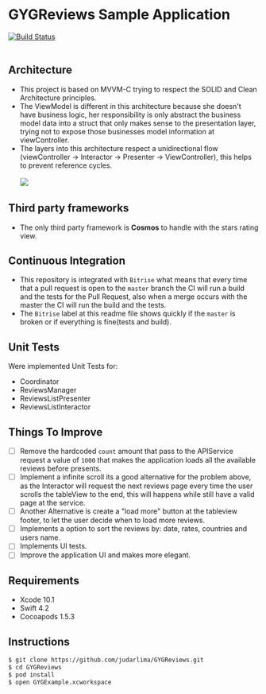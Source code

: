 # GYGReviews Sample Application
[![Build Status](https://app.bitrise.io/app/997036c43511796c/status.svg?token=uhsqCBE0-srgISpb5Ncrpg)](https://app.bitrise.io/app/997036c43511796c)
<br><br>

## Architecture
- This project is based on MVVM-C trying to respect the SOLID and Clean Architecture principles.
- The ViewModel is different in this architecture because she doesn't have business logic, her responsibility is only abstract the business model data into a struct that only makes sense to the presentation layer, trying not to expose those businesses model information at viewController.
- The layers into this architecture respect a unidirectional flow (viewController -> Interactor -> Presenter -> ViewController), this helps to prevent reference cycles.
<br><br>
![](https://i.imgur.com/sGQe76A.png)

## Third party frameworks
 - The only third party framework is <b>Cosmos</b> to handle with the stars rating view.

## Continuous Integration
- This repository is integrated with `Bitrise` what means that every time that a pull request is open to the `master` branch the CI will run a build and the tests for the Pull Request, also when a merge occurs with the master the CI will run the build and the tests.
- The `Bitrise` label at this readme file shows quickly if the `master` is broken or if everything is fine(tests and build).

## Unit Tests
Were implemented Unit Tests for:
- Coordinator
- ReviewsManager
- ReviewsListPresenter
- ReviewsListInteractor

## Things To Improve
- [ ] Remove the hardcoded `count` amount that pass to the APIService request a value of `1000` that makes the application loads all the available reviews before presents.
- [ ] Implement a infinite scroll its a good alternative for the problem above, as the Interactor will request the next reviews page every time the user scrolls the tableView to the end, this will happens while still have a valid page at the service.
- [ ] Another Alternative is create a "load more" button at the tableview footer, to let the user decide when to load more reviews.
- [ ] Implements a option to sort the reviews by: date, rates, countries and users name.
- [ ] Implements UI tests.
- [ ] Improve the application UI and makes more elegant.
 
## Requirements
- Xcode 10.1
- Swift 4.2
- Cocoapods 1.5.3

## Instructions
```bash
$ git clone https://github.com/judarlima/GYGReviews.git
$ cd GYGReviews
$ pod install
$ open GYGExample.xcworkspace
```
